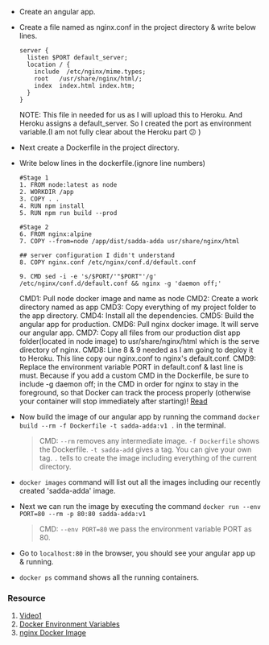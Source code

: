 
* Create an angular app.
* Create a file named as nginx.conf in the project directory & write below lines.
    ```
    server {
      listen $PORT default_server;
      location / {
        include  /etc/nginx/mime.types;
        root   /usr/share/nginx/html/;
        index  index.html index.htm;
      }
    }
    ```
    NOTE: This file in needed for us as I will upload this to Heroku. And Heroku assigns a default_server. So I created the port as environment variable.(I am not fully clear about the Heroku part :confused: )
* Next create a Dockerfile in the project directory.
* Write below lines in the dockerfile.(ignore line numbers)
    
    ```
    #Stage 1
    1. FROM node:latest as node
    2. WORKDIR /app
    3. COPY . .
    4. RUN npm install
    5. RUN npm run build --prod
    
    #Stage 2
    6. FROM nginx:alpine
    7. COPY --from=node /app/dist/sadda-adda usr/share/nginx/html
    
    ## server configuration I didn't understand
    8. COPY nginx.conf /etc/nginx/conf.d/default.conf
    
    9. CMD sed -i -e 's/$PORT/'"$PORT"'/g' /etc/nginx/conf.d/default.conf && nginx -g 'daemon off;'
    ```
    CMD1: Pull node docker image and name as node
    CMD2: Create a work directory named as app
    CMD3: Copy everything of my project folder to the app directory.
    CMD4: Install all the dependencies.
    CMD5: Build the angular app for production.
    CMD6: Pull nginx docker image. It will serve our angular app.
    CMD7: Copy all files from our production dist app folder(located in node image) to usr/share/nginx/html which is the serve directory of nginx.
    CMD8: Line 8 & 9 needed as I am going to deploy it to Heroku. This line copy our nginx.conf to nginx's default.conf.
    CMD9: Replace the environment variable PORT in default.conf & last line is must. Because if you add a custom CMD in the Dockerfile, be sure to include -g daemon off; in the CMD in order for nginx to stay in the foreground, so that Docker can track the process properly (otherwise your container will stop immediately after starting)! [Read](https://hub.docker.com/_/nginx)

* Now build the image of our angular app by running the command `docker build --rm -f Dockerfile -t sadda-adda:v1 .` in the terminal.
    > CMD: `--rm` removes any intermediate image. `-f Dockerfile` shows the Dockerfile. `-t sadda-add` gives a tag. You can give your own tag. `.` tells to create the image including everything of the current directory.
* `docker images` command will list out all the images including our recently created 'sadda-adda' image.
* Next we can run the image by executing the command `docker run --env PORT=80 --rm -p 80:80 sadda-adda:v1`
    > CMD: `--env PORT=80` we pass the environment variable PORT as 80. 
* Go to `localhost:80` in the browser, you should see your angular app up & running.
* `docker ps` command shows all the running containers.

### Resource
1. [Video1](https://www.youtube.com/watch?v=etA5xiX5TCA)
2. [Docker Environment Variables](https://docs.docker.com/engine/reference/commandline/run/)
2. [nginx Docker Image](https://hub.docker.com/_/nginx)




